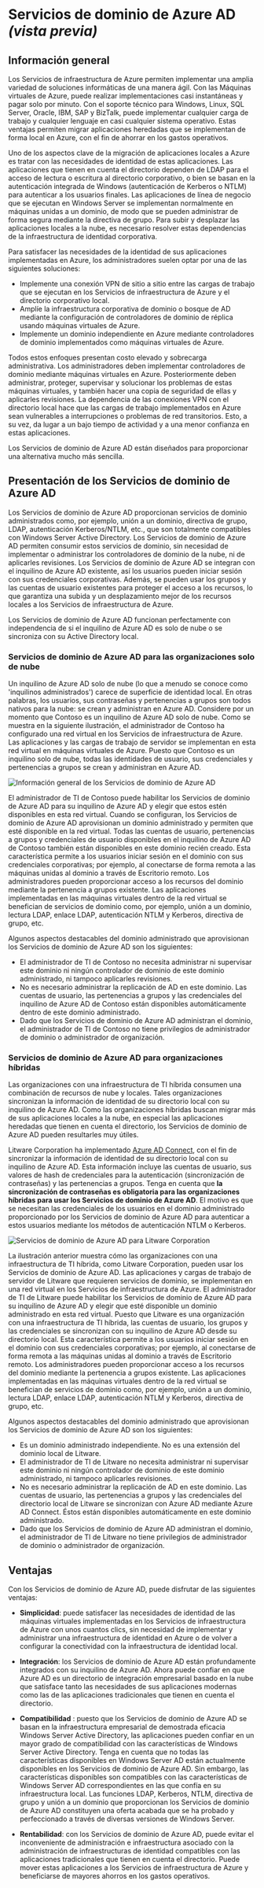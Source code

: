 <properties
	pageTitle="Vista previa de los Servicios de dominio de Azure Active Directory: información general | Microsoft Azure"
	description="Información general de los Servicios de dominio de Azure AD"
	services="active-directory-ds"
	documentationCenter=""
	authors="mahesh-unnikrishnan"
	manager="stevenpo"
	editor="curtand"/>

<tags
	ms.service="active-directory-ds"
	ms.workload="identity"
	ms.tgt_pltfrm="na"
	ms.devlang="na"
	ms.topic="article"
	ms.date="01/26/2016"
	ms.author="maheshu"/>

# Servicios de dominio de Azure AD *(vista previa)*

## Información general
Los Servicios de infraestructura de Azure permiten implementar una amplia variedad de soluciones informáticas de una manera ágil. Con las Máquinas virtuales de Azure, puede realizar implementaciones casi instantáneas y pagar solo por minuto. Con el soporte técnico para Windows, Linux, SQL Server, Oracle, IBM, SAP y BizTalk, puede implementar cualquier carga de trabajo y cualquier lenguaje en casi cualquier sistema operativo. Estas ventajas permiten migrar aplicaciones heredadas que se implementan de forma local en Azure, con el fin de ahorrar en los gastos operativos.

Uno de los aspectos clave de la migración de aplicaciones locales a Azure es tratar con las necesidades de identidad de estas aplicaciones. Las aplicaciones que tienen en cuenta el directorio dependen de LDAP para el acceso de lectura o escritura al directorio corporativo, o bien se basan en la autenticación integrada de Windows (autenticación de Kerberos o NTLM) para autenticar a los usuarios finales. Las aplicaciones de línea de negocio que se ejecutan en Windows Server se implementan normalmente en máquinas unidas a un dominio, de modo que se pueden administrar de forma segura mediante la directiva de grupo. Para subir y desplazar las aplicaciones locales a la nube, es necesario resolver estas dependencias de la infraestructura de identidad corporativa.

Para satisfacer las necesidades de la identidad de sus aplicaciones implementadas en Azure, los administradores suelen optar por una de las siguientes soluciones:

- Implemente una conexión VPN de sitio a sitio entre las cargas de trabajo que se ejecutan en los Servicios de infraestructura de Azure y el directorio corporativo local.
- Amplíe la infraestructura corporativa de dominio o bosque de AD mediante la configuración de controladores de dominio de réplica usando máquinas virtuales de Azure.
- Implemente un dominio independiente en Azure mediante controladores de dominio implementados como máquinas virtuales de Azure.

Todos estos enfoques presentan costo elevado y sobrecarga administrativa. Los administradores deben implementar controladores de dominio mediante máquinas virtuales en Azure. Posteriormente deben administrar, proteger, supervisar y solucionar los problemas de estas máquinas virtuales, y también hacer una copia de seguridad de ellas y aplicarles revisiones. La dependencia de las conexiones VPN con el directorio local hace que las cargas de trabajo implementados en Azure sean vulnerables a interrupciones o problemas de red transitorios. Esto, a su vez, da lugar a un bajo tiempo de actividad y a una menor confianza en estas aplicaciones.

Los Servicios de dominio de Azure AD están diseñados para proporcionar una alternativa mucho más sencilla.


## Presentación de los Servicios de dominio de Azure AD
Los Servicios de dominio de Azure AD proporcionan servicios de dominio administrados como, por ejemplo, unión a un dominio, directiva de grupo, LDAP, autenticación Kerberos/NTLM, etc., que son totalmente compatibles con Windows Server Active Directory. Los Servicios de dominio de Azure AD permiten consumir estos servicios de dominio, sin necesidad de implementar o administrar los controladores de dominio de la nube, ni de aplicarles revisiones. Los Servicios de dominio de Azure AD se integran con el inquilino de Azure AD existente, así los usuarios pueden iniciar sesión con sus credenciales corporativas. Además, se pueden usar los grupos y las cuentas de usuario existentes para proteger el acceso a los recursos, lo que garantiza una subida y un desplazamiento mejor de los recursos locales a los Servicios de infraestructura de Azure.

Los Servicios de dominio de Azure AD funcionan perfectamente con independencia de si el inquilino de Azure AD es solo de nube o se sincroniza con su Active Directory local.

### Servicios de dominio de Azure AD para las organizaciones solo de nube
Un inquilino de Azure AD solo de nube (lo que a menudo se conoce como 'inquilinos administrados') carece de superficie de identidad local. En otras palabras, los usuarios, sus contraseñas y pertenencias a grupos son todos nativos para la nube: se crean y administran en Azure AD. Considere por un momento que Contoso es un inquilino de Azure AD solo de nube. Como se muestra en la siguiente ilustración, el administrador de Contoso ha configurado una red virtual en los Servicios de infraestructura de Azure. Las aplicaciones y las cargas de trabajo de servidor se implementan en esta red virtual en máquinas virtuales de Azure. Puesto que Contoso es un inquilino solo de nube, todas las identidades de usuario, sus credenciales y pertenencias a grupos se crean y administran en Azure AD.

![Información general de los Servicios de dominio de Azure AD](./media/active-directory-domain-services-overview/aadds-overview.png)

El administrador de TI de Contoso puede habilitar los Servicios de dominio de Azure AD para su inquilino de Azure AD y elegir que estos estén disponibles en esta red virtual. Cuando se configuran, los Servicios de dominio de Azure AD aprovisionan un dominio administrado y permiten que esté disponible en la red virtual. Todas las cuentas de usuario, pertenencias a grupos y credenciales de usuario disponibles en el inquilino de Azure AD de Contoso también están disponibles en este dominio recién creado. Esta característica permite a los usuarios iniciar sesión en el dominio con sus credenciales corporativas; por ejemplo, al conectarse de forma remota a las máquinas unidas al dominio a través de Escritorio remoto. Los administradores pueden proporcionar acceso a los recursos del dominio mediante la pertenencia a grupos existente. Las aplicaciones implementadas en las máquinas virtuales dentro de la red virtual se benefician de servicios de dominio como, por ejemplo, unión a un dominio, lectura LDAP, enlace LDAP, autenticación NTLM y Kerberos, directiva de grupo, etc.

Algunos aspectos destacables del dominio administrado que aprovisionan los Servicios de dominio de Azure AD son los siguientes:

- El administrador de TI de Contoso no necesita administrar ni supervisar este dominio ni ningún controlador de dominio de este dominio administrado, ni tampoco aplicarles revisiones.
- No es necesario administrar la replicación de AD en este dominio. Las cuentas de usuario, las pertenencias a grupos y las credenciales del inquilino de Azure AD de Contoso están disponibles automáticamente dentro de este dominio administrado.
- Dado que los Servicios de dominio de Azure AD administran el dominio, el administrador de TI de Contoso no tiene privilegios de administrador de dominio o administrador de organización.


### Servicios de dominio de Azure AD para organizaciones híbridas
Las organizaciones con una infraestructura de TI híbrida consumen una combinación de recursos de nube y locales. Tales organizaciones sincronizan la información de identidad de su directorio local con su inquilino de Azure AD. Como las organizaciones híbridas buscan migrar más de sus aplicaciones locales a la nube, en especial las aplicaciones heredadas que tienen en cuenta el directorio, los Servicios de dominio de Azure AD pueden resultarles muy útiles.

Litware Corporation ha implementado [Azure AD Connect](../active-directory/active-directory-aadconnect.md), con el fin de sincronizar la información de identidad de su directorio local con su inquilino de Azure AD. Esta información incluye las cuentas de usuario, sus valores de hash de credenciales para la autenticación (sincronización de contraseñas) y las pertenencias a grupos. Tenga en cuenta que **la sincronización de contraseñas es obligatoria para las organizaciones híbridas para usar los Servicios de dominio de Azure AD**. El motivo es que se necesitan las credenciales de los usuarios en el dominio administrado proporcionado por los Servicios de dominio de Azure AD para autenticar a estos usuarios mediante los métodos de autenticación NTLM o Kerberos.

![Servicios de dominio de Azure AD para Litware Corporation](./media/active-directory-domain-services-overview/aadds-overview-synced-tenant.png)

La ilustración anterior muestra cómo las organizaciones con una infraestructura de TI híbrida, como Litware Corporation, pueden usar los Servicios de dominio de Azure AD. Las aplicaciones y cargas de trabajo de servidor de Litware que requieren servicios de dominio, se implementan en una red virtual en los Servicios de infraestructura de Azure. El administrador de TI de Litware puede habilitar los Servicios de dominio de Azure AD para su inquilino de Azure AD y elegir que esté disponible un dominio administrado en esta red virtual. Puesto que Litware es una organización con una infraestructura de TI híbrida, las cuentas de usuario, los grupos y las credenciales se sincronizan con su inquilino de Azure AD desde su directorio local. Esta característica permite a los usuarios iniciar sesión en el dominio con sus credenciales corporativas; por ejemplo, al conectarse de forma remota a las máquinas unidas al dominio a través de Escritorio remoto. Los administradores pueden proporcionar acceso a los recursos del dominio mediante la pertenencia a grupos existente. Las aplicaciones implementadas en las máquinas virtuales dentro de la red virtual se benefician de servicios de dominio como, por ejemplo, unión a un dominio, lectura LDAP, enlace LDAP, autenticación NTLM y Kerberos, directiva de grupo, etc.

Algunos aspectos destacables del dominio administrado que aprovisionan los Servicios de dominio de Azure AD son los siguientes:

- Es un dominio administrado independiente. No es una extensión del dominio local de Litware.
- El administrador de TI de Litware no necesita administrar ni supervisar este dominio ni ningún controlador de dominio de este dominio administrado, ni tampoco aplicarles revisiones.
- No es necesario administrar la replicación de AD en este dominio. Las cuentas de usuario, las pertenencias a grupos y las credenciales del directorio local de Litware se sincronizan con Azure AD mediante Azure AD Connect. Éstos están disponibles automáticamente en este dominio administrado.
- Dado que los Servicios de dominio de Azure AD administran el dominio, el administrador de TI de Litware no tiene privilegios de administrador de dominio o administrador de organización.


## Ventajas
Con los Servicios de dominio de Azure AD, puede disfrutar de las siguientes ventajas:

-	**Simplicidad**: puede satisfacer las necesidades de identidad de las máquinas virtuales implementadas en los Servicios de infraestructura de Azure con unos cuantos clics, sin necesidad de implementar y administrar una infraestructura de identidad en Azure o de volver a configurar la conectividad con la infraestructura de identidad local.

-	**Integración**: los Servicios de dominio de Azure AD están profundamente integrados con su inquilino de Azure AD. Ahora puede confiar en que Azure AD es un directorio de integración empresarial basado en la nube que satisface tanto las necesidades de sus aplicaciones modernas como las de las aplicaciones tradicionales que tienen en cuenta el directorio.

-	**Compatibilidad** : puesto que los Servicios de dominio de Azure AD se basan en la infraestructura empresarial de demostrada eficacia Windows Server Active Directory, las aplicaciones pueden confiar en un mayor grado de compatibilidad con las características de Windows Server Active Directory. Tenga en cuenta que no todas las características disponibles en Windows Server AD están actualmente disponibles en los Servicios de dominio de Azure AD. Sin embargo, las características disponibles son compatibles con las características de Windows Server AD correspondientes en las que confía en su infraestructura local. Las funciones LDAP, Kerberos, NTLM, directiva de grupo y unión a un dominio que proporcionan los Servicios de dominio de Azure AD constituyen una oferta acabada que se ha probado y perfeccionado a través de diversas versiones de Windows Server.

-	**Rentabilidad**: con los Servicios de dominio de Azure AD, puede evitar el inconveniente de administración e infraestructura asociado con la administración de infraestructuras de identidad compatibles con las aplicaciones tradicionales que tienen en cuenta el directorio. Puede mover estas aplicaciones a los Servicios de infraestructura de Azure y beneficiarse de mayores ahorros en los gastos operativos.

<!---HONumber=AcomDC_0128_2016-->